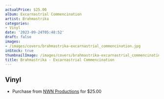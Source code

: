 ```yaml
---
actualPrice: $25.00
album: Excarnastrial Commencination
artist: Brahmastrika
categories:
- Vinyl
date: '2023-09-24T05:48:52'
draft: false
images:
- /images/covers/brahmastrika-excarnastrial_commencination.jpg
inStock: true
thumbnailImage: /images/covers/brahmastrika-excarnastrial_commencination-thumb.jpg
title: Brahmastrika - Excarnastrial Commencination
---
```


## Vinyl
* Purchase from [NWN Productions](http://shop.nwnprod.com/index.php?route=product/product&path=75&product_id=20152&sort=pd.name&order=ASC) for $25.00
